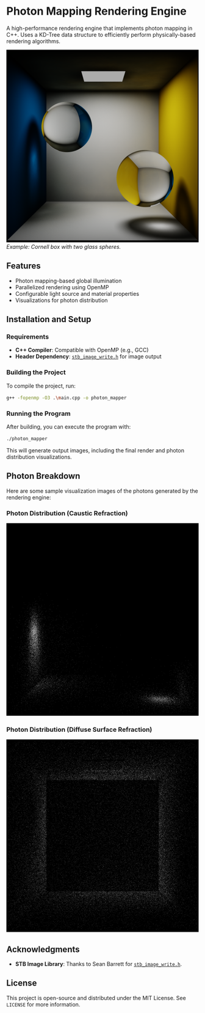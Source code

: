 # Photon Mapping Rendering Engine

A high-performance rendering engine that implements photon mapping in C++. Uses a KD-Tree data structure to efficiently perform physically-based rendering algorithms.

![Sample Rendering](sample/output.png)  
*Example: Cornell box with two glass spheres.*

## Features

- Photon mapping-based global illumination
- Parallelized rendering using OpenMP
- Configurable light source and material properties
- Visualizations for photon distribution

## Installation and Setup

### Requirements

- **C++ Compiler**: Compatible with OpenMP (e.g., GCC)
- **Header Dependency**: [`stb_image_write.h`](https://github.com/nothings/stb) for image output

### Building the Project

To compile the project, run:

```bash
g++ -fopenmp -O3 .\main.cpp -o photon_mapper
```

### Running the Program

After building, you can execute the program with:

```bash
./photon_mapper
```

This will generate output images, including the final render and photon distribution visualizations.

## Photon Breakdown

Here are some sample visualization images of the photons generated by the rendering engine:

### Photon Distribution (Caustic Refraction)
![Photon Hits](sample/caustic.png)

### Photon Distribution (Diffuse Surface Refraction)
![Photon Density](sample/diffuse.png)

## Acknowledgments

- **STB Image Library**: Thanks to Sean Barrett for [`stb_image_write.h`](https://github.com/nothings/stb).

## License

This project is open-source and distributed under the MIT License. See `LICENSE` for more information.
